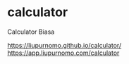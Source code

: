 # calculator
Calculator Biasa

https://liupurnomo.github.io/calculator/
https://app.liupurnomo.com/calculator
